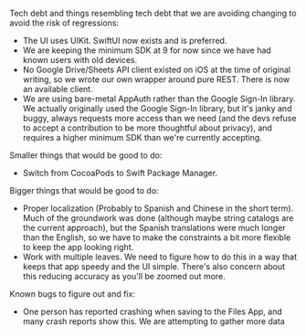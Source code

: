 Tech debt and things resembling tech debt that we are avoiding changing to avoid the risk of regressions:
* The UI uses UIKit. SwiftUI now exists and is preferred.
* We are keeping the minimum SDK at 9 for now since we have had known users with old devices.
* No Google Drive/Sheets API client existed on iOS at the time of original writing, so we wrote our own wrapper around pure REST. There is now an available client.
* We are using bare-metal AppAuth rather than the Google Sign-In library. We actually originally used the Google Sign-In library, but it's janky and buggy, always requests more access than we need (and the devs refuse to accept a contribution to be more thoughtful about privacy), and requires a higher minimum SDK than we're currently accepting.

Smaller things that would be good to do:
* Switch from CocoaPods to Swift Package Manager.

Bigger things that would be good to do:
* Proper localization (Probably to Spanish and Chinese in the short term). Much of the groundwork was done (although maybe string catalogs are the current approach), but the Spanish translations were much longer than the English, so we have to make the constraints a bit more flexible to keep the app looking right.
* Work with multiple leaves. We need to figure how to do this in a way that keeps that app speedy and the UI simple. There's also concern about this reducing accuracy as you'll be zoomed out more.

Known bugs to figure out and fix:
* One person has reported crashing when saving to the Files App, and many crash reports show this. We are attempting to gather more data
